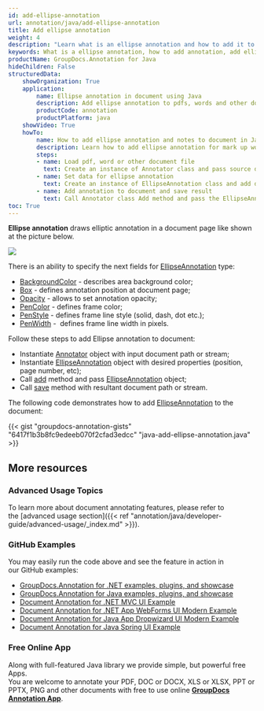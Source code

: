 ```yaml
---
id: add-ellipse-annotation
url: annotation/java/add-ellipse-annotation
title: Add ellipse annotation
weight: 4
description: "Learn what is an ellipse annotation and how to add it to a document programmatically using GroupDocs.Annotation for Java."
keywords: What is a ellipse annotation, how to add annotation, add ellipse annotation
productName: GroupDocs.Annotation for Java
hideChildren: False
structuredData:
    showOrganization: True
    application:
        name: Ellipse annotation in document using Java
        description: Add ellipse annotation to pdfs, words and other documents natively on mac, windows or ubuntu with high performance using Java language and GroupDocs.Annotation for Java APIs
        productCode: annotation
        productPlatform: java 
    showVideo: True
    howTo:
        name: How to add ellipse annotation and notes to document in Java
        description: Learn how to add ellipse annotation for mark up words, pdf or other document in Java step by step
        steps:
        - name: Load pdf, word or other document file
          text: Create an instance of Annotator class and pass source document file path as a constructor parameter. You may specify absolute or relative file path as per your requirements.
        - name: Set data for ellipse annotation
          text: Create an instance of EllipseAnnotation class and add data for ellipse annotation.
        - name: Add annotation to document and save result
          text: Call Annotator class Add method and pass the EllipseAnnotation object from the previous step as parameter then call Save method from Annotator class and pass the output filename as parameter.
toc: True
---
```


**Ellipse annotation** draws elliptic annotation in a document page like shown at the picture below.

![](/annotation/java/images/add-ellipse-annotation.png)

There is an ability to specify the next fields for [EllipseAnnotation](https://apireference.groupdocs.com/java/annotation/com.groupdocs.annotation.models.annotationmodels/EllipseAnnotation) type:
*   [BackgroundColor](https://apireference.groupdocs.com/annotation/java/com.groupdocs.annotation.models.annotationmodels/AreaAnnotation#getBackgroundColor()) - describes area background color;
*   [Box](https://apireference.groupdocs.com/annotation/java/com.groupdocs.annotation.models.annotationmodels/AreaAnnotation#getBox()) - defines annotation position at document page;
*   [Opacity](https://apireference.groupdocs.com/annotation/java/com.groupdocs.annotation.models.annotationmodels/AreaAnnotation#getOpacity()) - allows to set annotation opacity;
*   [PenColor](https://apireference.groupdocs.com/annotation/java/com.groupdocs.annotation.models.annotationmodels/AreaAnnotation#getPenColor()) - defines frame color;
*   [PenStyle](https://apireference.groupdocs.com/annotation/java/com.groupdocs.annotation.models.annotationmodels/AreaAnnotation#getPenStyle()) - defines frame line style (solid, dash, dot etc.);
*   [PenWidth](https://apireference.groupdocs.com/annotation/java/com.groupdocs.annotation.models.annotationmodels/AreaAnnotation#getPenWidth()) -  defines frame line width in pixels.

Follow these steps to add Ellipse annotation to document: 

*   Instantiate [Annotator](https://apireference.groupdocs.com/java/annotation/com.groupdocs.annotation/Annotator) object with input document path or stream;
*   Instantiate [EllipseAnnotation](https://apireference.groupdocs.com/java/annotation/com.groupdocs.annotation.models.annotationmodels/EllipseAnnotation) object with desired properties (position, page number, etc);
*   Call [add](https://apireference.groupdocs.com/java/annotation/com.groupdocs.annotation/Annotator#add(com.groupdocs.annotation.models.annotationmodels.AnnotationBase)) method and pass [EllipseAnnotation](https://apireference.groupdocs.com/java/annotation/com.groupdocs.annotation.models.annotationmodels/EllipseAnnotation) object;
*   Call [save](https://apireference.groupdocs.com/java/annotation/com.groupdocs.annotation/Annotator#save(java.io.InputStream)) method with resultant document path or stream.
    

The following code demonstrates how to add [EllipseAnnotation](https://apireference.groupdocs.com/java/annotation/com.groupdocs.annotation.models.annotationmodels/EllipseAnnotation) to the document: 

{{< gist "groupdocs-annotation-gists" "6417f1b3b8fc9edeeb070f2cfad3edcc" "java-add-ellipse-annotation.java" >}}

## More resources
### Advanced Usage Topics
To learn more about document annotating features, please refer to the [advanced usage section]({{< ref "annotation/java/developer-guide/advanced-usage/_index.md" >}}).

### GitHub Examples
You may easily run the code above and see the feature in action in our GitHub examples:

*   [GroupDocs.Annotation for .NET examples, plugins, and showcase](https://github.com/groupdocs-annotation/GroupDocs.Annotation-for-.NET)
*   [GroupDocs.Annotation for Java examples, plugins, and showcase](https://github.com/groupdocs-annotation/GroupDocs.Annotation-for-Java)
*   [Document Annotation for .NET MVC UI Example](https://github.com/groupdocs-annotation/GroupDocs.Annotation-for-.NET-MVC)
*   [Document Annotation for .NET App WebForms UI Modern Example](https://github.com/groupdocs-annotation/GroupDocs.Annotation-for-.NET-WebForms)
*   [Document Annotation for Java App Dropwizard UI Modern Example](https://github.com/groupdocs-annotation/GroupDocs.Annotation-for-Java-Dropwizard)
*   [Document Annotation for Java Spring UI Example](https://github.com/groupdocs-annotation/GroupDocs.Annotation-for-Java-Spring)

### Free Online App
Along with full-featured Java library we provide simple, but powerful free Apps.  
You are welcome to annotate your PDF, DOC or DOCX, XLS or XLSX, PPT or PPTX, PNG and other documents with free to use online **[GroupDocs Annotation App](https://products.groupdocs.app/annotation)**.
